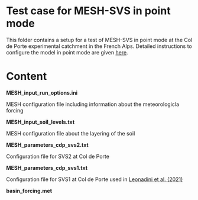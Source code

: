 # Test case for MESH-SVS in point mode

This folder contains a setup for a test of MESH-SVS in  point mode at the Col de Porte experimental catchment in the French Alps. Detailed instructions to configure the model in point mode are given [here](https://wiki.usask.ca/pages/viewpage.action?pageId=1716094475). 

# Content

**MESH_input_run_options.ini**

MESH configuration file including information about the meteorologicla forcing

**MESH_input_soil_levels.txt**

MESH configuration file about the layering of the soil 

**MESH_parameters_cdp_svs2.txt**

Configuration file for SVS2 at Col de Porte 

**MESH_parameters_cdp_svs1.txt**

Configuration file for SVS1 at Col de Porte used in [Leonadini et al. (2021)](https://journals.ametsoc.org/view/journals/hydr/aop/JHM-D-20-0249.1/JHM-D-20-0249.1.xml) 

**basin_forcing.met**

